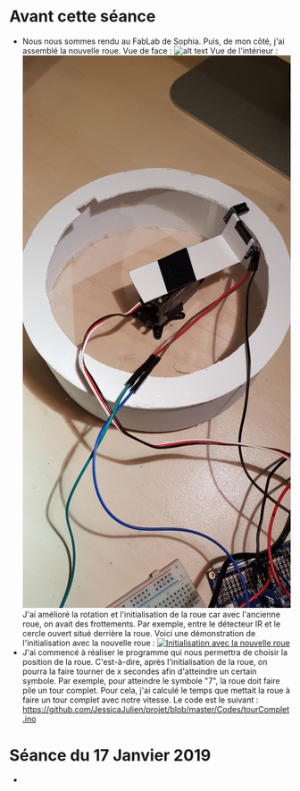 # Avant cette séance

* Nous nous sommes rendu au FabLab de Sophia. Puis, de mon côté, j'ai assemblé la nouvelle roue. 
Vue de face :
![alt text](https://github.com/JessicaJulien/projet/blob/master/Documentation/roueAssembl%C3%A9eFace.jpg "Roue assemblée vue de face")
Vue de l'intérieur :
![alt text](https://github.com/JessicaJulien/projet/blob/master/Documentation/roueAssembl%C3%A9eInt%C3%A9rieur.jpg "Roue assemblée vue de l'intérieur")
J'ai amélioré la rotation et l'initialisation de la roue car avec l'ancienne roue, on avait des frottements. Par exemple, entre le détecteur IR et le cercle ouvert situé derrière la roue. Voici une démonstration de l'initialisation avec la nouvelle roue : 
<a href="https://www.youtube.com/watch?v=ye7orix8uuc"><img src="https://i9.ytimg.com/vi_webp/ye7orix8uuc/hqdefault.webp?v=5c3f8e25&sqp=COyc_uEF&rs=AOn4CLBfYhsc0XKkfF-w8Xdc74TVMDyFYg" alt="Initialisation avec la nouvelle roue" /></a>
* J'ai commencé à réaliser le programme qui nous permettra de choisir la position de la roue. C'est-à-dire, après l'initialisation de la roue, on pourra la faire tourner de x secondes afin d'atteindre un certain symbole. Par exemple, pour atteindre le symbole "7", la roue doit faire pile un tour complet. Pour cela, j'ai calculé le temps que mettait la roue à faire un tour complet avec notre vitesse. Le code est le suivant : https://github.com/JessicaJulien/projet/blob/master/Codes/tourComplet.ino

# Séance du 17 Janvier 2019

*
